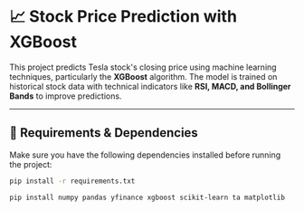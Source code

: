 # 📈 Stock Price Prediction with XGBoost

This project predicts Tesla stock's closing price using machine learning techniques, particularly the **XGBoost** algorithm. The model is trained on historical stock data with technical indicators like **RSI, MACD, and Bollinger Bands** to improve predictions.

---

## 🔧 Requirements & Dependencies

Make sure you have the following dependencies installed before running the project:

```bash
pip install -r requirements.txt

pip install numpy pandas yfinance xgboost scikit-learn ta matplotlib
